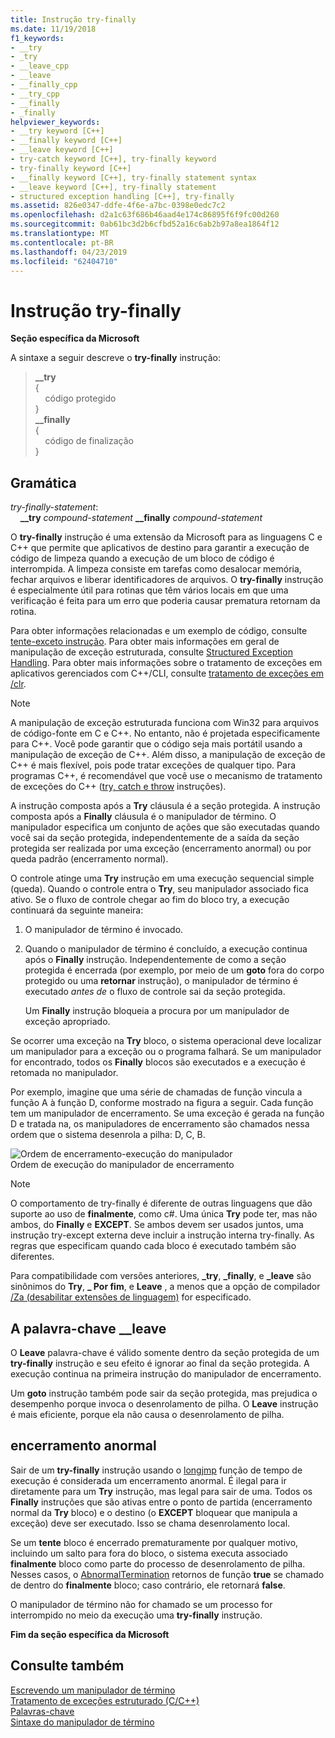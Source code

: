```yaml
---
title: Instrução try-finally
ms.date: 11/19/2018
f1_keywords:
- __try
- _try
- __leave_cpp
- __leave
- __finally_cpp
- __try_cpp
- __finally
- _finally
helpviewer_keywords:
- __try keyword [C++]
- __finally keyword [C++]
- __leave keyword [C++]
- try-catch keyword [C++], try-finally keyword
- try-finally keyword [C++]
- __finally keyword [C++], try-finally statement syntax
- __leave keyword [C++], try-finally statement
- structured exception handling [C++], try-finally
ms.assetid: 826e0347-ddfe-4f6e-a7bc-0398e0edc7c2
ms.openlocfilehash: d2a1c63f686b46aad4e174c86895f6f9fc00d260
ms.sourcegitcommit: 0ab61bc3d2b6cfbd52a16c6ab2b97a8ea1864f12
ms.translationtype: MT
ms.contentlocale: pt-BR
ms.lasthandoff: 04/23/2019
ms.locfileid: "62404710"
---
```

# <a name="try-finally-statement"></a>Instrução try-finally

**Seção específica da Microsoft**

A sintaxe a seguir descreve o **try-finally** instrução:

> **\_\_try**<br/>
> {<br/>
> &nbsp;&nbsp;&nbsp;&nbsp;código protegido<br/>
> }<br/>
> **\_\_finally**<br/>
> {<br/>
> &nbsp;&nbsp;&nbsp;&nbsp;código de finalização<br/>
> }<br/>

## <a name="grammar"></a>Gramática

*try-finally-statement*:<br/>
&nbsp;&nbsp;&nbsp;&nbsp;**\_\_try** *compound-statement* **\_\_finally** *compound-statement*

O **try-finally** instrução é uma extensão da Microsoft para as linguagens C e C++ que permite que aplicativos de destino para garantir a execução de código de limpeza quando a execução de um bloco de código é interrompida. A limpeza consiste em tarefas como desalocar memória, fechar arquivos e liberar identificadores de arquivos. O **try-finally** instrução é especialmente útil para rotinas que têm vários locais em que uma verificação é feita para um erro que poderia causar prematura retornam da rotina.

Para obter informações relacionadas e um exemplo de código, consulte [tente-exceto instrução](../cpp/try-except-statement.md). Para obter mais informações em geral de manipulação de exceção estruturada, consulte [Structured Exception Handling](../cpp/structured-exception-handling-c-cpp.md). Para obter mais informações sobre o tratamento de exceções em aplicativos gerenciados com C++/CLI, consulte [tratamento de exceções em /clr](../extensions/exception-handling-cpp-component-extensions.md).

> [!NOTE]
> A manipulação de exceção estruturada funciona com Win32 para arquivos de código-fonte em C e C++. No entanto, não é projetada especificamente para C++. Você pode garantir que o código seja mais portátil usando a manipulação de exceção de C++. Além disso, a manipulação de exceção de C++ é mais flexível, pois pode tratar exceções de qualquer tipo. Para programas C++, é recomendável que você use o mecanismo de tratamento de exceções do C++ ([try, catch e throw](../cpp/try-throw-and-catch-statements-cpp.md) instruções).

A instrução composta após a **Try** cláusula é a seção protegida. A instrução composta após a **Finally** cláusula é o manipulador de término. O manipulador especifica um conjunto de ações que são executadas quando você sai da seção protegida, independentemente de a saída da seção protegida ser realizada por uma exceção (encerramento anormal) ou por queda padrão (encerramento normal).

O controle atinge uma **Try** instrução em uma execução sequencial simple (queda). Quando o controle entra o **Try**, seu manipulador associado fica ativo. Se o fluxo de controle chegar ao fim do bloco try, a execução continuará da seguinte maneira:

1. O manipulador de término é invocado.

1. Quando o manipulador de término é concluído, a execução continua após o **Finally** instrução. Independentemente de como a seção protegida é encerrada (por exemplo, por meio de um **goto** fora do corpo protegido ou uma **retornar** instrução), o manipulador de término é executado *antes de* o fluxo de controle sai da seção protegida.

   Um **Finally** instrução bloqueia a procura por um manipulador de exceção apropriado.

Se ocorrer uma exceção na **Try** bloco, o sistema operacional deve localizar um manipulador para a exceção ou o programa falhará. Se um manipulador for encontrado, todos os **Finally** blocos são executados e a execução é retomada no manipulador.

Por exemplo, imagine que uma série de chamadas de função vincula a função A à função D, conforme mostrado na figura a seguir. Cada função tem um manipulador de encerramento. Se uma exceção é gerada na função D e tratada na, os manipuladores de encerramento são chamados nessa ordem que o sistema desenrola a pilha: D, C, B.

![Ordem de encerramento&#45;execução do manipulador](../cpp/media/vc38cx1.gif "ordem de término&#45;execução do manipulador") <br/>
Ordem de execução do manipulador de encerramento

> [!NOTE]
> O comportamento de try-finally é diferente de outras linguagens que dão suporte ao uso de **finalmente**, como c#.  Uma única **Try** pode ter, mas não ambos, do **Finally** e **EXCEPT**.  Se ambos devem ser usados juntos, uma instrução try-except externa deve incluir a instrução interna try-finally.  As regras que especificam quando cada bloco é executado também são diferentes.

Para compatibilidade com versões anteriores, **_try**, **_finally**, e **_leave** são sinônimos do **Try**, **_ Por fim**, e **Leave** , a menos que a opção de compilador [/Za \(desabilitar extensões de linguagem)](../build/reference/za-ze-disable-language-extensions.md) for especificado.

## <a name="the-leave-keyword"></a>A palavra-chave __leave

O **Leave** palavra-chave é válido somente dentro da seção protegida de um **try-finally** instrução e seu efeito é ignorar ao final da seção protegida. A execução continua na primeira instrução do manipulador de encerramento.

Um **goto** instrução também pode sair da seção protegida, mas prejudica o desempenho porque invoca o desenrolamento de pilha. O **Leave** instrução é mais eficiente, porque ela não causa o desenrolamento de pilha.

## <a name="abnormal-termination"></a>encerramento anormal

Sair de um **try-finally** instrução usando o [longjmp](../c-runtime-library/reference/longjmp.md) função de tempo de execução é considerada um encerramento anormal. É ilegal para ir diretamente para um **Try** instrução, mas legal para sair de uma. Todos os **Finally** instruções que são ativas entre o ponto de partida (encerramento normal da **Try** bloco) e o destino (o **EXCEPT** bloquear que manipula a exceção) deve ser executado. Isso se chama desenrolamento local.

Se um **tente** bloco é encerrado prematuramente por qualquer motivo, incluindo um salto para fora do bloco, o sistema executa associado **finalmente** bloco como parte do processo de desenrolamento de pilha. Nesses casos, o [AbnormalTermination](/windows/desktop/Debug/abnormaltermination) retornos de função **true** se chamado de dentro do **finalmente** bloco; caso contrário, ele retornará **false**.

O manipulador de término não for chamado se um processo for interrompido no meio da execução uma **try-finally** instrução.

**Fim da seção específica da Microsoft**

## <a name="see-also"></a>Consulte também

[Escrevendo um manipulador de término](../cpp/writing-a-termination-handler.md)<br/>
[Tratamento de exceções estruturado (C/C++)](../cpp/structured-exception-handling-c-cpp.md)<br/>
[Palavras-chave](../cpp/keywords-cpp.md)<br/>
[Sintaxe do manipulador de término](/windows/desktop/Debug/termination-handler-syntax)